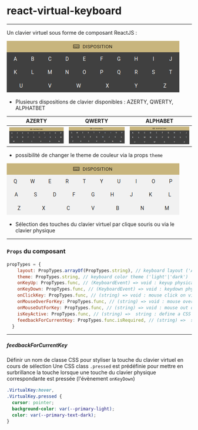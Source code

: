 # react-virtual-keyboard

---

Un clavier virtuel sous forme de composant ReactJS :

![Capture d'écran du clavier virtuel theme "sombre"](https://raw.githubusercontent.com/Jrmy-Msn/react-virtual-keyboard/main/docs/screenshot_dark.png)

- Plusieurs dispositions de clavier disponibles : AZERTY, QWERTY, ALPHATBET

| AZERTY | QWERTY | ALPHABET |
| ------ | ------ | -------- |
| ![Capture d'écran du clavier virtuel AZERTY](https://raw.githubusercontent.com/Jrmy-Msn/react-virtual-keyboard/main/docs/screenshot_AZERTY.png) |![Capture d'écran du clavier virtuel QWERTY](https://raw.githubusercontent.com/Jrmy-Msn/react-virtual-keyboard/main/docs/screenshot_QWERTY.png) | ![Capture d'écran du clavier virtuel ALPHABET](https://raw.githubusercontent.com/Jrmy-Msn/react-virtual-keyboard/main/docs/screenshot_dark.png) |

- possibilité de changer le theme de couleur via la props `theme`

![Capture d'écran du clavier virtuel theme "clair"](https://raw.githubusercontent.com/Jrmy-Msn/react-virtual-keyboard/main/docs/screenshot_light.png)


- Sélection des touches du clavier virtuel par clique souris ou via le clavier physique

---

### `Props` du composant

```js
propTypes = {
    layout: PropTypes.arrayOf(PropTypes.string), // keyboard layout ('AZERTY'|'QWERTY'|'ALPHABET')
    theme: PropTypes.string, // keyboard color theme ('light'|'dark')
    onKeyUp: PropTypes.func, // (KeyboardEvent) => void : keyup physical keyboard event handler
    onKeyDown: PropTypes.func, // (KeyboardEvent) => void : keydown physical keyboard event handler
    onClickKey: PropTypes.func, // (string) => void : mouse click on virtual key event handler
    onMouseOverForKey: PropTypes.func, // (string) => void : mouse over on virtual key event handler
    onMouseOutForKey: PropTypes.func, // (string) => void : mouse out on virtual key event handler
    isKeyActive: PropTypes.func, // (string) =>  string : define a CSS classname
    feedbackForCurrentKey: PropTypes.func.isRequired, // (string) =>  string : define a CSS classname
  }
```

---

##### feedbackForCurrentKey 

Définir un nom de classe CSS pour styliser la touche du clavier virtuel en cours de sélection
Une CSS class `.pressed` est prédéfinie pour mettre en surbrillance la touche lorsque
une touche du clavier physique correspondante est pressée (l'évènement `onKeyDown`)

```css
.VirtualKey:hover,
.VirtualKey.pressed {
  cursor: pointer;
  background-color: var(--primary-light);
  color: var(--primary-text-dark);
}
```
